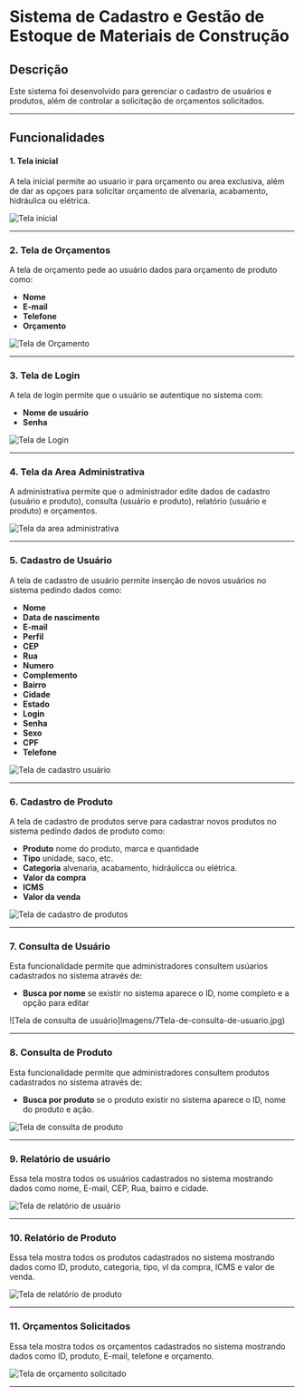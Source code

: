 # Sistema de Cadastro e Gestão de Estoque de Materiais de Construção

## Descrição

Este sistema foi desenvolvido para gerenciar o cadastro de usuários e produtos, além de controlar a solicitação de orçamentos solicitados.

---

## Funcionalidades

#### 1. Tela inicial
A tela inicial permite ao usuario ir para orçamento ou area exclusiva, além de dar as opçoes
para solicitar orçamento de alvenaria, acabamento, hidráulica ou elétrica.

![Tela inicial](loja/Imagens/telas_high_fidelity(alta_fidelidade)/1Tela-inicial.jpg)

---

### 2. Tela de Orçamentos

A tela de orçamento pede ao usuário dados para orçamento de produto como:
- **Nome**
- **E-mail**
- **Telefone**
- **Orçamento**

![Tela de Orçamento](loja/Imagens/telas_high_fidelity(alta_fidelidade)/2Tela-de-orcamento.jpg)

---

### 3. Tela de Login

A tela de login permite que o usuário se autentique no sistema com:
- **Nome de usuário**
- **Senha**

![Tela de Login](loja/Imagens/telas_high_fidelity(alta_fidelidade)/3Tela-de-login.jpg)

---

### 4. Tela da Area Administrativa

A administrativa permite que o administrador edite dados de cadastro (usuário e produto), consulta (usuário e produto), 
relatório (usuário e produto) e orçamentos.

![Tela da area administrativa](loja/Imagens/telas_high_fidelity(alta_fidelidade)/4Tela-da-area-administrativa.jpg)

---

### 5. Cadastro de Usuário

A tela de cadastro de usuário permite inserção de novos usuários no sistema pedindo dados como:
- **Nome**
- **Data de nascimento**
- **E-mail**
- **Perfil**
- **CEP**
- **Rua**
- **Numero**
- **Complemento**
- **Bairro**
- **Cidade**
- **Estado**
- **Login**
- **Senha**
- **Sexo**
- **CPF**
- **Telefone**

![Tela de cadastro usuário](loja/Imagens/telas_high_fidelity(alta_fidelidade)/5Tela-de-cadastro-de-usuario.jpg)

---

### 6. Cadastro de Produto

A tela de cadastro de produtos serve para cadastrar novos produtos no sistema pedindo dados de produto como:
- **Produto** nome do produto, marca e quantidade
- **Tipo** unidade, saco, etc.
- **Categoria** alvenaria, acabamento, hidráulicca ou elétrica.
- **Valor da compra** 
- **ICMS** 
- **Valor da venda**

![Tela de cadastro de produtos](loja/Imagens/telas_high_fidelity(alta_fidelidade)/6Tela-de-cadastro-de-produto.jpg)

---

### 7. Consulta de Usuário

Esta funcionalidade permite que administradores consultem usúarios cadastrados no sistema através de:
- **Busca por nome** se existir no sistema aparece o ID, nome completo e a opção para editar

![Tela de consulta de usuário]Imagens/7Tela-de-consulta-de-usuario.jpg)

---

### 8. Consulta de Produto

Esta funcionalidade permite que administradores consultem produtos cadastrados no sistema através de:
- **Busca por produto** se o produto existir no sistema aparece o ID, nome do  produto e ação.

![Tela de consulta de produto](loja/Imagens/telas_high_fidelity(alta_fidelidade)/8Tela-de-consulta-de-produto.jpg)

---

### 9. Relatório de usuário

Essa tela mostra todos os usuários cadastrados no sistema mostrando dados como  nome, E-mail, CEP, Rua, bairro e cidade.

![Tela de relatório de usuário](loja/Imagens/telas_high_fidelity(alta_fidelidade)/9Tela-de-relatorio-de-usuario.jpg)

---

### 10. Relatório de Produto

Essa tela mostra todos os produtos cadastrados no sistema mostrando dados como ID, produto, categoria, tipo, vl  da compra, ICMS e valor de venda.

![Tela de relatório de produto](loja/Imagens/telas_high_fidelity(alta_fidelidade)/10Tela-de-relatorio-de-produto.jpg)

---

### 11. Orçamentos Solicitados

Essa tela mostra todos os orçamentos cadastrados no sistema mostrando dados como ID, produto, E-mail, telefone e orçamento. 

![Tela de orçamento solicitado](loja/Imagens/telas_high_fidelity(alta_fidelidade)/11Tela-de-orcamentos-solicitados.jpg)

---
